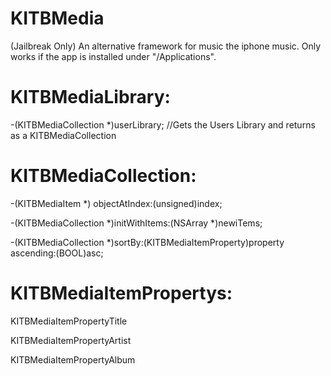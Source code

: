 KITBMedia
=========

(Jailbreak Only) An alternative framework for music the iphone music. Only works if the app is installed under "/Applications".

KITBMediaLibrary:
=========
-(KITBMediaCollection *)userLibrary; //Gets the Users Library and returns as a KITBMediaCollection


KITBMediaCollection:
=========
-(KITBMediaItem *) objectAtIndex:(unsigned)index;

-(KITBMediaCollection *)initWithItems:(NSArray *)newiTems;

-(KITBMediaCollection *)sortBy:(KITBMediaItemProperty)property ascending:(BOOL)asc;

KITBMediaItemPropertys:
=========
KITBMediaItemPropertyTitle

KITBMediaItemPropertyArtist

KITBMediaItemPropertyAlbum